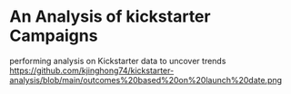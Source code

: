 # An Analysis of kickstarter Campaigns
performing analysis on Kickstarter data to uncover trends
https://github.com/kjinghong74/kickstarter-analysis/blob/main/outcomes%20based%20on%20launch%20date.png
